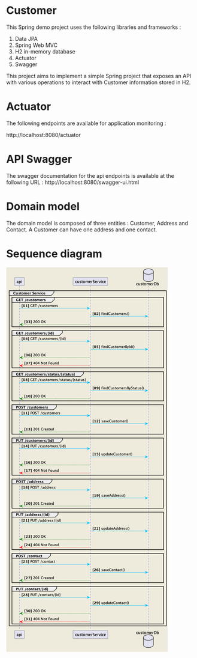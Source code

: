 # Customer
This Spring demo project uses the following libraries and frameworks :
1. Data JPA
2. Spring Web MVC
3. H2 in-memory database
4. Actuator
5. Swagger

This project aims to implement a simple Spring project that exposes an API with various operations to interact with Customer information stored in H2.

# Actuator 
The following endpoints are available for application monitoring :

http://localhost:8080/actuator

# API Swagger 

The swagger documentation for the api endpoints is available at the following URL : http://localhost:8080/swagger-ui.html

# Domain model

The domain model is composed of three entities : Customer, Address and Contact. A Customer can have one address and one contact.

# Sequence diagram

![customer.png](docs/customer.png)


